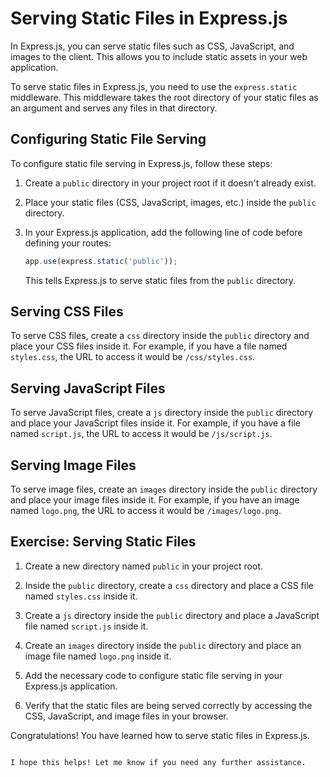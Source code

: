 # Serving Static Files in Express.js

In Express.js, you can serve static files such as CSS, JavaScript, and images to the client. This allows you to include static assets in your web application.

To serve static files in Express.js, you need to use the `express.static` middleware. This middleware takes the root directory of your static files as an argument and serves any files in that directory.

## Configuring Static File Serving

To configure static file serving in Express.js, follow these steps:

1. Create a `public` directory in your project root if it doesn't already exist.

2. Place your static files (CSS, JavaScript, images, etc.) inside the `public` directory.

3. In your Express.js application, add the following line of code before defining your routes:

   ```javascript
   app.use(express.static('public'));
   ```

   This tells Express.js to serve static files from the `public` directory.

## Serving CSS Files

To serve CSS files, create a `css` directory inside the `public` directory and place your CSS files inside it. For example, if you have a file named `styles.css`, the URL to access it would be `/css/styles.css`.

## Serving JavaScript Files

To serve JavaScript files, create a `js` directory inside the `public` directory and place your JavaScript files inside it. For example, if you have a file named `script.js`, the URL to access it would be `/js/script.js`.

## Serving Image Files

To serve image files, create an `images` directory inside the `public` directory and place your image files inside it. For example, if you have an image named `logo.png`, the URL to access it would be `/images/logo.png`.

## Exercise: Serving Static Files

1. Create a new directory named `public` in your project root.

2. Inside the `public` directory, create a `css` directory and place a CSS file named `styles.css` inside it.

3. Create a `js` directory inside the `public` directory and place a JavaScript file named `script.js` inside it.

4. Create an `images` directory inside the `public` directory and place an image file named `logo.png` inside it.

5. Add the necessary code to configure static file serving in your Express.js application.

6. Verify that the static files are being served correctly by accessing the CSS, JavaScript, and image files in your browser.

Congratulations! You have learned how to serve static files in Express.js.
```

I hope this helps! Let me know if you need any further assistance.
